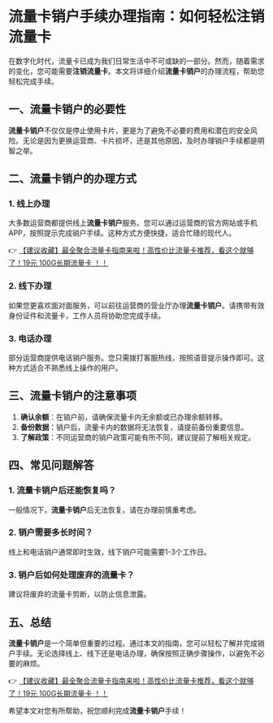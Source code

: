 # 流量卡销户手续办理指南：如何轻松注销流量卡

在数字化时代，流量卡已成为我们日常生活中不可或缺的一部分。然而，随着需求的变化，您可能需要**注销流量卡**。本文将详细介绍**流量卡销户**的办理流程，帮助您轻松完成手续。

## 一、流量卡销户的必要性

**流量卡销户**不仅仅是停止使用卡片，更是为了避免不必要的费用和潜在的安全风险。无论是因为更换运营商、卡片损坏，还是其他原因，及时办理销户手续都是明智之举。

## 二、流量卡销户的办理方式

### 1. 线上办理

大多数运营商都提供线上**流量卡销户**服务。您可以通过运营商的官方网站或手机APP，按照提示完成销户手续。这种方式方便快捷，适合忙碌的现代人。

👉 [【建议收藏】最全聚合流量卡指南来啦！高性价比流量卡推荐，看这个就够了！19元 100G长期流量卡 ！！](https://bit.ly/Liuliangka)

### 2. 线下办理

如果您更喜欢面对面服务，可以前往运营商的营业厅办理**流量卡销户**。请携带有效身份证件和流量卡，工作人员将协助您完成手续。

### 3. 电话办理

部分运营商提供电话销户服务。您只需拨打客服热线，按照语音提示操作即可。这种方式适合不熟悉线上操作的用户。

## 三、流量卡销户的注意事项

1. **确认余额**：在销户前，请确保流量卡内无余额或已办理余额转移。
2. **备份数据**：销户后，流量卡内的数据将无法恢复，请提前备份重要信息。
3. **了解政策**：不同运营商的销户政策可能有所不同，建议提前了解相关规定。

## 四、常见问题解答

### 1. 流量卡销户后还能恢复吗？

一般情况下，**流量卡销户**后无法恢复。请在办理前慎重考虑。

### 2. 销户需要多长时间？

线上和电话销户通常即时生效，线下销户可能需要1-3个工作日。

### 3. 销户后如何处理废弃的流量卡？

建议将废弃的流量卡剪断，以防止信息泄露。

## 五、总结

**流量卡销户**是一个简单但重要的过程。通过本文的指南，您可以轻松了解并完成销户手续。无论选择线上、线下还是电话办理，确保按照正确步骤操作，以避免不必要的麻烦。

👉 [【建议收藏】最全聚合流量卡指南来啦！高性价比流量卡推荐，看这个就够了！19元 100G长期流量卡 ！！](https://bit.ly/Liuliangka)

希望本文对您有所帮助，祝您顺利完成**流量卡销户**手续！